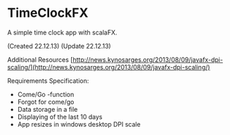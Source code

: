 TimeClockFX
===========

A simple time clock app with scalaFX.

(Created 22.12.13)
(Update 22.12.13)

Additional Resources
[http://news.kynosarges.org/2013/08/09/javafx-dpi-scaling/](http://news.kynosarges.org/2013/08/09/javafx-dpi-scaling/)


Requirements Specification:

- Come/Go -function
- Forgot for come/go
- Data storage in a file
- Displaying of the last 10 days
- App resizes in windows desktop DPI scale
